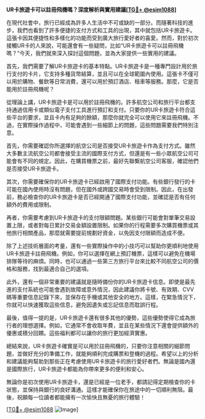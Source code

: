 **UR卡旅遊卡可以註冊飛機嗎？深度解析與實用建議[[TG💪+ @esim1088](https://t.me/s/esim1088)]**

在現代社會中，旅行已經成為許多人生活中不可或缺的一部分。而隨著科技的進步，我們也看到了許多便捷的支付方式和工具的出現，其中就包括UR卡旅遊卡。這張卡因其便捷性和多樣化的功能而受到廣大旅行愛好者的喜愛。然而，對於初次接觸UR卡的人來說，可能還會有一些疑問，比如“UR卡旅遊卡可以註冊飛機嗎？”今天，我們就來深入探討這個問題，並為大家提供一些實用的建議。

首先，我們需要了解UR卡旅遊卡的基本特點。UR卡旅遊卡是一種專門設計用於旅行支付的卡片，它支持多種貨幣結算，並且可以在全球範圍內使用。這張卡不僅可以用於購物、餐飲等日常消費，還可以用於預訂酒店、租車等服務。那麼，它是否能用於註冊飛機呢？

從理論上講，UR卡旅遊卡是可以用於註冊飛機的。許多航空公司和旅行平台都支持通過信用卡或類似電子支付工具進行預訂和支付。只要你的UR卡旅遊卡符合這些平台的要求，並且卡內有足夠的餘額，那麼你就完全可以使用它來註冊飛機。不過，在實際操作過程中，可能會遇到一些細節上的問題，這些問題需要我們特別注意。

首先，你需要確認你所選擇的航空公司是否接受UR卡旅遊卡作為支付方式。雖然大多數主流航空公司都會接受主流的國際支付方式，但還是有一些小眾航空公司可能會有不同的規定。因此，在購買機票之前，最好先聯繫航空公司客服，確認他們是否接受UR卡旅遊卡。

其次，你需要確保你的UR卡旅遊卡已經啟用了國際支付功能。有些銀行發行的卡可能在國內使用時沒有問題，但在國外或跨國交易時會受到限制。因此，在出發前，務必檢查你的UR卡旅遊卡是否已經開通了國際支付功能，並確認是否有任何額外的費用或限制。

再者，你需要考慮到UR卡旅遊卡的支付限額問題。某些銀行可能會對單筆交易設置上限，或者對每日累計交易金額設置限制。如果你的行程需要多次購買機票或其他旅行相關產品，那麼就需要提前規劃好資金，以免因支付限額而造成不便。

除了上述技術層面的考量，還有一些實際操作中的小技巧可以幫助你更順利地使用UR卡旅遊卡註冊飛機。例如，你可以選擇在網上預訂機票，這樣可以避免在機場排隊等待的麻煩。同時，也可以通過一些第三方旅行平台來比較不同航空公司的價格和服務，找到最適合自己的選項。

此外，還有一個非常重要的建議就是隨時備份你的UR卡旅遊卡信息。即使是最先進的支付系統也可能會遇到故障或意外情況，因此建議你將卡號、有效期、CVV碼等重要信息記錄下來，並保存在手機或其他安全的地方。這樣，在緊急情況下，你就可以快速獲取這些信息，避免因遺失或忘記信息而耽誤行程。

最後，值得一提的是，UR卡旅遊卡還有很多其他的優勢，這些優勢使得它成為旅行者的理想選擇。例如，它通常不會收取年費，並且在某些情況下還會提供額外的優惠或積分回饋。這些福利都可以讓你的旅行更加經濟實惠。

總結來說，UR卡旅遊卡確實是可以用於註冊飛機的，只要你注意相關的細節問題，並做好充分的準備工作，就能夠順利完成購票和登機的過程。希望以上的分析和建議能夠幫助到那些正在考慮使用UR卡旅遊卡的旅行愛好者們。無論是國內還是國際旅行，UR卡旅遊卡都能為你帶來更多的便利和安心。

無論你是初次使用UR卡旅遊卡，還是已經是一位老手，都請記得定期檢查你的卡狀態，並保持與銀行的良好溝通。這樣才能確保你在旅途中的一切順利無阻。最後，祝願每一位讀者都能擁有一次愉快且無憂的旅行體驗！

[[TG💪+ @esim1088](https://t.me/s/esim1088) ![Image](https://i.postimg.cc/4NQfJmqS/Snipaste-2025-05-13-00-14-12.png)]